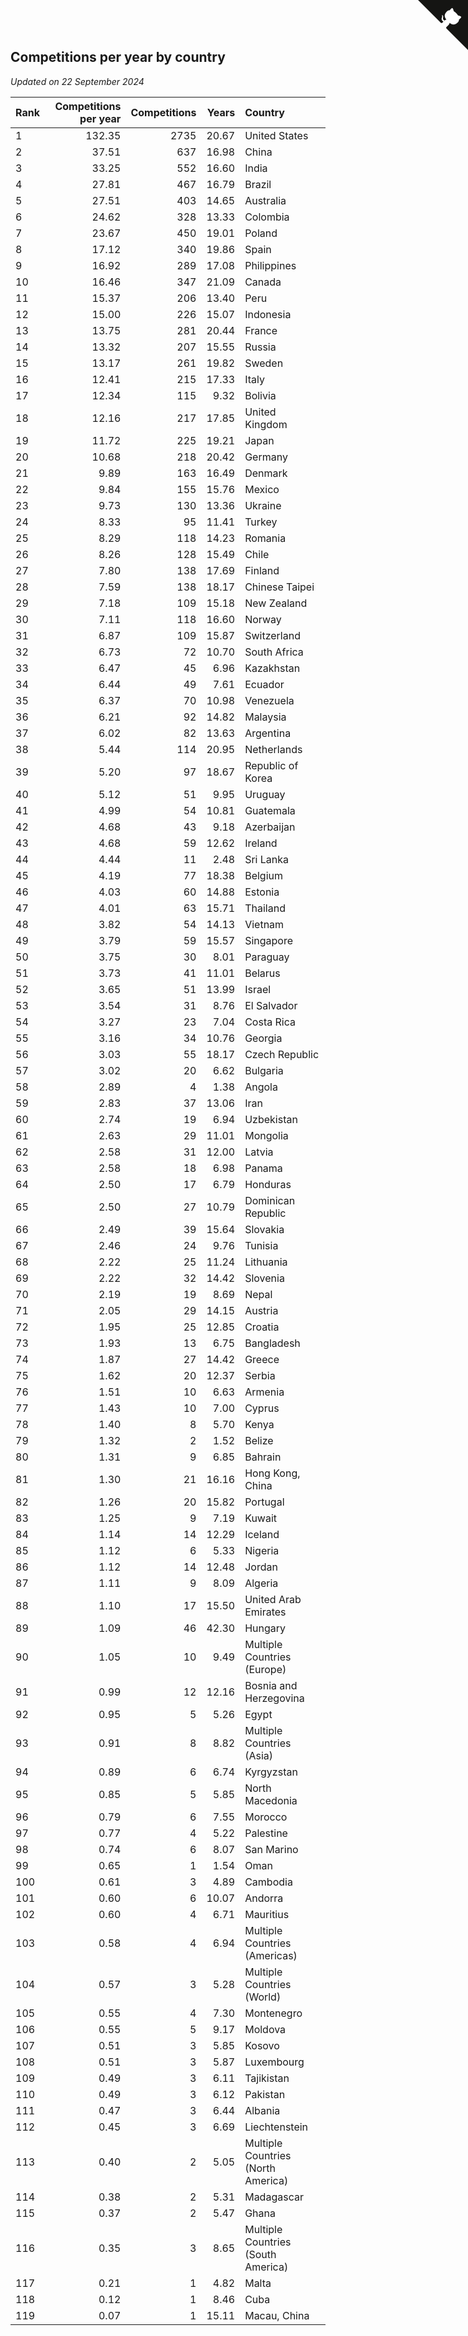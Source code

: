 ## Competitions per year by country

*Updated on 22 September 2024*

| Rank | Competitions per year | Competitions | Years | Country |
| :--- | ---: | ---: | ---: | :--- |
| 1 | 132.35 | 2735 | 20.67 | United States |
| 2 | 37.51 | 637 | 16.98 | China |
| 3 | 33.25 | 552 | 16.60 | India |
| 4 | 27.81 | 467 | 16.79 | Brazil |
| 5 | 27.51 | 403 | 14.65 | Australia |
| 6 | 24.62 | 328 | 13.33 | Colombia |
| 7 | 23.67 | 450 | 19.01 | Poland |
| 8 | 17.12 | 340 | 19.86 | Spain |
| 9 | 16.92 | 289 | 17.08 | Philippines |
| 10 | 16.46 | 347 | 21.09 | Canada |
| 11 | 15.37 | 206 | 13.40 | Peru |
| 12 | 15.00 | 226 | 15.07 | Indonesia |
| 13 | 13.75 | 281 | 20.44 | France |
| 14 | 13.32 | 207 | 15.55 | Russia |
| 15 | 13.17 | 261 | 19.82 | Sweden |
| 16 | 12.41 | 215 | 17.33 | Italy |
| 17 | 12.34 | 115 | 9.32 | Bolivia |
| 18 | 12.16 | 217 | 17.85 | United Kingdom |
| 19 | 11.72 | 225 | 19.21 | Japan |
| 20 | 10.68 | 218 | 20.42 | Germany |
| 21 | 9.89 | 163 | 16.49 | Denmark |
| 22 | 9.84 | 155 | 15.76 | Mexico |
| 23 | 9.73 | 130 | 13.36 | Ukraine |
| 24 | 8.33 | 95 | 11.41 | Turkey |
| 25 | 8.29 | 118 | 14.23 | Romania |
| 26 | 8.26 | 128 | 15.49 | Chile |
| 27 | 7.80 | 138 | 17.69 | Finland |
| 28 | 7.59 | 138 | 18.17 | Chinese Taipei |
| 29 | 7.18 | 109 | 15.18 | New Zealand |
| 30 | 7.11 | 118 | 16.60 | Norway |
| 31 | 6.87 | 109 | 15.87 | Switzerland |
| 32 | 6.73 | 72 | 10.70 | South Africa |
| 33 | 6.47 | 45 | 6.96 | Kazakhstan |
| 34 | 6.44 | 49 | 7.61 | Ecuador |
| 35 | 6.37 | 70 | 10.98 | Venezuela |
| 36 | 6.21 | 92 | 14.82 | Malaysia |
| 37 | 6.02 | 82 | 13.63 | Argentina |
| 38 | 5.44 | 114 | 20.95 | Netherlands |
| 39 | 5.20 | 97 | 18.67 | Republic of Korea |
| 40 | 5.12 | 51 | 9.95 | Uruguay |
| 41 | 4.99 | 54 | 10.81 | Guatemala |
| 42 | 4.68 | 43 | 9.18 | Azerbaijan |
| 43 | 4.68 | 59 | 12.62 | Ireland |
| 44 | 4.44 | 11 | 2.48 | Sri Lanka |
| 45 | 4.19 | 77 | 18.38 | Belgium |
| 46 | 4.03 | 60 | 14.88 | Estonia |
| 47 | 4.01 | 63 | 15.71 | Thailand |
| 48 | 3.82 | 54 | 14.13 | Vietnam |
| 49 | 3.79 | 59 | 15.57 | Singapore |
| 50 | 3.75 | 30 | 8.01 | Paraguay |
| 51 | 3.73 | 41 | 11.01 | Belarus |
| 52 | 3.65 | 51 | 13.99 | Israel |
| 53 | 3.54 | 31 | 8.76 | El Salvador |
| 54 | 3.27 | 23 | 7.04 | Costa Rica |
| 55 | 3.16 | 34 | 10.76 | Georgia |
| 56 | 3.03 | 55 | 18.17 | Czech Republic |
| 57 | 3.02 | 20 | 6.62 | Bulgaria |
| 58 | 2.89 | 4 | 1.38 | Angola |
| 59 | 2.83 | 37 | 13.06 | Iran |
| 60 | 2.74 | 19 | 6.94 | Uzbekistan |
| 61 | 2.63 | 29 | 11.01 | Mongolia |
| 62 | 2.58 | 31 | 12.00 | Latvia |
| 63 | 2.58 | 18 | 6.98 | Panama |
| 64 | 2.50 | 17 | 6.79 | Honduras |
| 65 | 2.50 | 27 | 10.79 | Dominican Republic |
| 66 | 2.49 | 39 | 15.64 | Slovakia |
| 67 | 2.46 | 24 | 9.76 | Tunisia |
| 68 | 2.22 | 25 | 11.24 | Lithuania |
| 69 | 2.22 | 32 | 14.42 | Slovenia |
| 70 | 2.19 | 19 | 8.69 | Nepal |
| 71 | 2.05 | 29 | 14.15 | Austria |
| 72 | 1.95 | 25 | 12.85 | Croatia |
| 73 | 1.93 | 13 | 6.75 | Bangladesh |
| 74 | 1.87 | 27 | 14.42 | Greece |
| 75 | 1.62 | 20 | 12.37 | Serbia |
| 76 | 1.51 | 10 | 6.63 | Armenia |
| 77 | 1.43 | 10 | 7.00 | Cyprus |
| 78 | 1.40 | 8 | 5.70 | Kenya |
| 79 | 1.32 | 2 | 1.52 | Belize |
| 80 | 1.31 | 9 | 6.85 | Bahrain |
| 81 | 1.30 | 21 | 16.16 | Hong Kong, China |
| 82 | 1.26 | 20 | 15.82 | Portugal |
| 83 | 1.25 | 9 | 7.19 | Kuwait |
| 84 | 1.14 | 14 | 12.29 | Iceland |
| 85 | 1.12 | 6 | 5.33 | Nigeria |
| 86 | 1.12 | 14 | 12.48 | Jordan |
| 87 | 1.11 | 9 | 8.09 | Algeria |
| 88 | 1.10 | 17 | 15.50 | United Arab Emirates |
| 89 | 1.09 | 46 | 42.30 | Hungary |
| 90 | 1.05 | 10 | 9.49 | Multiple Countries (Europe) |
| 91 | 0.99 | 12 | 12.16 | Bosnia and Herzegovina |
| 92 | 0.95 | 5 | 5.26 | Egypt |
| 93 | 0.91 | 8 | 8.82 | Multiple Countries (Asia) |
| 94 | 0.89 | 6 | 6.74 | Kyrgyzstan |
| 95 | 0.85 | 5 | 5.85 | North Macedonia |
| 96 | 0.79 | 6 | 7.55 | Morocco |
| 97 | 0.77 | 4 | 5.22 | Palestine |
| 98 | 0.74 | 6 | 8.07 | San Marino |
| 99 | 0.65 | 1 | 1.54 | Oman |
| 100 | 0.61 | 3 | 4.89 | Cambodia |
| 101 | 0.60 | 6 | 10.07 | Andorra |
| 102 | 0.60 | 4 | 6.71 | Mauritius |
| 103 | 0.58 | 4 | 6.94 | Multiple Countries (Americas) |
| 104 | 0.57 | 3 | 5.28 | Multiple Countries (World) |
| 105 | 0.55 | 4 | 7.30 | Montenegro |
| 106 | 0.55 | 5 | 9.17 | Moldova |
| 107 | 0.51 | 3 | 5.85 | Kosovo |
| 108 | 0.51 | 3 | 5.87 | Luxembourg |
| 109 | 0.49 | 3 | 6.11 | Tajikistan |
| 110 | 0.49 | 3 | 6.12 | Pakistan |
| 111 | 0.47 | 3 | 6.44 | Albania |
| 112 | 0.45 | 3 | 6.69 | Liechtenstein |
| 113 | 0.40 | 2 | 5.05 | Multiple Countries (North America) |
| 114 | 0.38 | 2 | 5.31 | Madagascar |
| 115 | 0.37 | 2 | 5.47 | Ghana |
| 116 | 0.35 | 3 | 8.65 | Multiple Countries (South America) |
| 117 | 0.21 | 1 | 4.82 | Malta |
| 118 | 0.12 | 1 | 8.46 | Cuba |
| 119 | 0.07 | 1 | 15.11 | Macau, China |


<a href="https://github.com/JustinTimeCuber/wca_statistics" class="github-corner" aria-label="View source on Github"><svg width="80" height="80" viewBox="0 0 250 250" style="fill:#151513; color:#fff; position: absolute; top: 0; border: 0; right: 0;" aria-hidden="true"><path d="M0,0 L115,115 L130,115 L142,142 L250,250 L250,0 Z"></path><path d="M128.3,109.0 C113.8,99.7 119.0,89.6 119.0,89.6 C122.0,82.7 120.5,78.6 120.5,78.6 C119.2,72.0 123.4,76.3 123.4,76.3 C127.3,80.9 125.5,87.3 125.5,87.3 C122.9,97.6 130.6,101.9 134.4,103.2" fill="currentColor" style="transform-origin: 130px 106px;" class="octo-arm"></path><path d="M115.0,115.0 C114.9,115.1 118.7,116.5 119.8,115.4 L133.7,101.6 C136.9,99.2 139.9,98.4 142.2,98.6 C133.8,88.0 127.5,74.4 143.8,58.0 C148.5,53.4 154.0,51.2 159.7,51.0 C160.3,49.4 163.2,43.6 171.4,40.1 C171.4,40.1 176.1,42.5 178.8,56.2 C183.1,58.6 187.2,61.8 190.9,65.4 C194.5,69.0 197.7,73.2 200.1,77.6 C213.8,80.2 216.3,84.9 216.3,84.9 C212.7,93.1 206.9,96.0 205.4,96.6 C205.1,102.4 203.0,107.8 198.3,112.5 C181.9,128.9 168.3,122.5 157.7,114.1 C157.9,116.9 156.7,120.9 152.7,124.9 L141.0,136.5 C139.8,137.7 141.6,141.9 141.8,141.8 Z" fill="currentColor" class="octo-body"></path></svg></a><style>.github-corner:hover .octo-arm{animation:octocat-wave 560ms ease-in-out}@keyframes octocat-wave{0%,100%{transform:rotate(0)}20%,60%{transform:rotate(-25deg)}40%,80%{transform:rotate(10deg)}}@media (max-width:500px){.github-corner:hover .octo-arm{animation:none}.github-corner .octo-arm{animation:octocat-wave 560ms ease-in-out}}</style>
